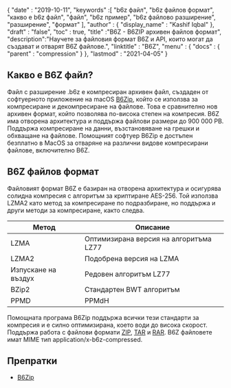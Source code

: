 {
  "date" : "2019-10-11",
  "keywords" :[ "b6z файл", "b6z файлов формат", "какво е b6z файл", "файл", "b6z пример", "b6z файлово разширение", "разширение", "формат" ],
  "author" : {
    "display_name" : "Kashif Iqbal"
},
  "draft" : "false",
  "toc" : true,
  "title" :"B6Z - B6ZIP архивен файлов формат",
  "description":"Научете за файловия формат B6Z и API, които могат да създават и отварят B6Z файлове.",
  "linktitle" : "B6Z",
  "menu" : {
    "docs" : {
      "parent" : "compression"
}
},
  "lastmod" : "2021-04-05"
}

## Какво е B6Z файл?

Файл с разширение .b6z е компресиран архивен файл, създаден от софтуерното приложение на macOS [B6Zip](http://b6zip.com), който се използва за компресиране и декомпресиране на файлове. Това е сравнително нов архивен формат, който позволява по-висока степен на компресия. B6Z има отворена архитектура и поддържа файлови размери до 900 000 PB. Поддържа компресиране на данни, възстановяване на грешки и обхващане на файлове. Помощният софтуер B6Zip е достъпен безплатно в MacOS за отваряне на различни видове компресирани файлове, включително B6Z.

## B6Z файлов формат

Файловият формат B6Z е базиран на отворена архитектура и осигурява солидна компресия с алгоритъм за криптиране AES-256. Той използва LZMA2 като метод за компресиране по подразбиране, но поддържа и други методи за компресиране, както следва.

|Метод|Описание|
---|---|
|LZMA |Оптимизирана версия на алгоритъма LZ77|
|LZMA2| Подобрена версия на LZMA|
|Изпускане на въздух| Редовен алгоритъм LZ77|
|BZip2| Стандартен BWT алгоритъм|
|PPMD| PPMdH| на Дмитрий Шкарин

Помощната програма B6Zip поддържа всички тези стандарти за компресия и е силно оптимизирана, което води до висока скорост. Поддържа работа с файлови формати [ZIP](/bg/compression/zip/), [TAR](/bg/compression/tar/) и [RAR](/bg/compression/rar/). B6Z файловете имат MIME тип application/x-b6z-compressed.

## Препратки

* [B6Zip](http://b6zip.com)

